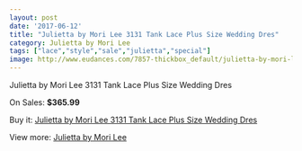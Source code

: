 ```yaml
---
layout: post
date: '2017-06-12'
title: "Julietta by Mori Lee 3131 Tank Lace Plus Size Wedding Dres"
category: Julietta by Mori Lee
tags: ["lace","style","sale","julietta","special"]
image: http://www.eudances.com/7857-thickbox_default/julietta-by-mori-lee-3131-tank-lace-plus-size-wedding-dres.jpg
---
```

Julietta by Mori Lee 3131 Tank Lace Plus Size Wedding Dres

On Sales: **$365.99**
<a href="https://www.eudances.com/en/julietta-by-mori-lee/2767-julietta-by-mori-lee-3131-tank-lace-plus-size-wedding-dres.html"><amp-img layout="responsive" width="600" height="600" src="//www.eudances.com/7857-thickbox_default/julietta-by-mori-lee-3131-tank-lace-plus-size-wedding-dres.jpg" alt="Julietta by Mori Lee 3131 Tank Lace Plus Size Wedding Dres 0" /></a>
<a href="https://www.eudances.com/en/julietta-by-mori-lee/2767-julietta-by-mori-lee-3131-tank-lace-plus-size-wedding-dres.html"><amp-img layout="responsive" width="600" height="600" src="//www.eudances.com/7861-thickbox_default/julietta-by-mori-lee-3131-tank-lace-plus-size-wedding-dres.jpg" alt="Julietta by Mori Lee 3131 Tank Lace Plus Size Wedding Dres 1" /></a>
<a href="https://www.eudances.com/en/julietta-by-mori-lee/2767-julietta-by-mori-lee-3131-tank-lace-plus-size-wedding-dres.html"><amp-img layout="responsive" width="600" height="600" src="//www.eudances.com/7860-thickbox_default/julietta-by-mori-lee-3131-tank-lace-plus-size-wedding-dres.jpg" alt="Julietta by Mori Lee 3131 Tank Lace Plus Size Wedding Dres 2" /></a>
<a href="https://www.eudances.com/en/julietta-by-mori-lee/2767-julietta-by-mori-lee-3131-tank-lace-plus-size-wedding-dres.html"><amp-img layout="responsive" width="600" height="600" src="//www.eudances.com/7859-thickbox_default/julietta-by-mori-lee-3131-tank-lace-plus-size-wedding-dres.jpg" alt="Julietta by Mori Lee 3131 Tank Lace Plus Size Wedding Dres 3" /></a>
<a href="https://www.eudances.com/en/julietta-by-mori-lee/2767-julietta-by-mori-lee-3131-tank-lace-plus-size-wedding-dres.html"><amp-img layout="responsive" width="600" height="600" src="//www.eudances.com/7858-thickbox_default/julietta-by-mori-lee-3131-tank-lace-plus-size-wedding-dres.jpg" alt="Julietta by Mori Lee 3131 Tank Lace Plus Size Wedding Dres 4" /></a>

Buy it: [Julietta by Mori Lee 3131 Tank Lace Plus Size Wedding Dres](https://www.eudances.com/en/julietta-by-mori-lee/2767-julietta-by-mori-lee-3131-tank-lace-plus-size-wedding-dres.html "Julietta by Mori Lee 3131 Tank Lace Plus Size Wedding Dres")

View more: [Julietta by Mori Lee](https://www.eudances.com/en/43-julietta-by-mori-lee "Julietta by Mori Lee")